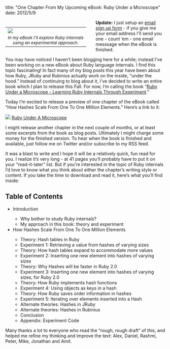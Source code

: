 title: "One Chapter From My Upcoming eBook: Ruby Under a Microscope"
date: 2012/5/9

<div style="float: left; padding: 7px 30px 10px 0px">
<table cellpadding="0" cellspacing="0" border="0">
  <tr><td><img src="http://patshaughnessy.net/assets/2012/1/4/microscope.jpg"></td></tr>
  <tr><td align="center"><small><i>In my eBook I’ll explore Ruby internals<br/>using an experimental approach.</i></small></td></tr>
</table>
</div>

<b>Update:</b> I just setup an [email sign up form](http://patshaughnessy.net/ruby-under-a-microscope) - if you give me your email address I'll send you one - count ’em - one email messsage when the eBook is finished.

You may have noticed I haven’t been blogging here for a while; instead I’ve been working on a new eBook about Ruby language internals. I find this topic fascinating! In fact many of my blog posts this year have been about how Ruby, JRuby and Rubinius actually work on the inside, “under the hood.” Instead of continuing to blog about it, I’ve decided to write an entire book which I plan to release this Fall. For now, I’m calling the book “<u>Ruby Under a Microscope - Learning Ruby Internals Through Experiment</u>.”

Today I’m excited to release a preview of one chapter of the eBook called “How Hashes Scale From One To One Million Elements.” Here’s a link to it:

<a href="http://patshaughnessy.net/Ruby-Under-a-Microscope-Rough-Draft-May.pdf"><img src="http://patshaughnessy.net/assets/2012/5/9/pdficon_large.png"/></a>&nbsp;<a href="http://patshaughnessy.net/Ruby-Under-a-Microscope-Rough-Draft-May.pdf">Ruby Under A Microscope</a>

I might release another chapter in the next couple of months, or at least some excerpts from the book as blog posts. Ultimately I might charge some money for the finished version. To hear when the book is finished and available, just follow me on Twitter and/or subscribe to my RSS feed.

It was a blast to write and I hope it will be a relatively quick, fun read for you. I realize it’s very long - at 41 pages you’ll probably have to put it on your “read-it-later” list. But if you’re interested in the topic of Ruby internals I’d love to know what you think about either the chapter’s writing style or content.
If you take the time to download and read it, here’s what you’ll find inside:

## Table of Contents

<ul>
  <li>Introduction</li>
  <ul>
    <li>Why bother to study Ruby internals?</a</li>
    <li>My approach in this book: theory and experiment</a></li>
  </ul>
  <li>How Hashes Scale From One To One Million Elements</a></li>
  <ul>
    <li>Theory: Hash tables in Ruby</a></li>
    <li>Experiment 1: Retrieving a value from hashes of varying sizes</a></li>
    <li>Theory: How hash tables expand to accommodate more values</a></li>
    <li>Experiment 2: Inserting one new element into hashes of varying sizes</a></li>
    <li>Theory: Why Hashes will be faster in Ruby 2.0</a></li>
    <li>Experiment 3: Inserting one new element into hashes of varying sizes, for Ruby 2.0</a></li>
    <li>Theory: How Ruby implements hash functions</a></li>
    <li>Experiment 4: Using objects as keys in a hash</a></li>
    <li>Theory: How Ruby saves order information in hashes</a></li>
    <li>Experiment 5: Iterating over elements inserted into a Hash</a></li>
    <li>Alternate theories: Hashes in JRuby</a></li>
    <li>Alternate theories: Hashes in Rubinius</a></li>
    <li>Conclusion</a></li>
    <li>Appendix: Experiment Code</a></li>
  </ul>
</ul>

Many thanks a lot to everyone who read the “rough, rough draft” of this, and helped me refine my thinking and improve the text: Alex, Daniel, Rashmi, Peter, Mike, Jonathan and Amit.
